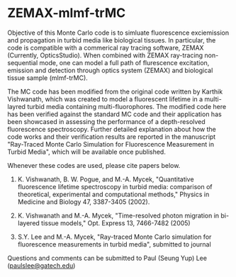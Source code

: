 # ZEMAX-mlmf-trMC

Objective of this Monte Carlo code is to simluate fluorescence exciemission and propagation in turbid media like biological tissues. In particular, the code is compatible with a commerical ray tracing software, ZEMAX (Currently, OpticsStudio). When combined with ZEMAX ray-tracing non-sequential mode, one can model a full path of flurescence excitation, emission and detection through optics system (ZEMAX) and biological tissue sample (mlmf-trMC). 

The MC code has been modified from the original code written by Karthik Vishwanath, which was created to model a fluorescent lifetime in a multi-layred turbid media containing multi-fluorophores. The modified code here has been verified against the standard MC code and their application has been showcased in assessing the performance of a depth-resolved fluorescence spectroscopy. Further detailed explanation about how the code works and their verification results are reported in the manuscript "Ray-Traced Monte Carlo Simulation for Fluorescence Measurement in Turbid Media", which will be available once published.    

Whenever these codes are used, please cite papers below. 

1. K. Vishwanath, B. W. Pogue, and M.-A. Mycek, "Quantitative fluorescence lifetime spectroscopy in turbid media: comparison of theoretical, experimental and computational methods," Physics in Medicine and Biology 47, 3387-3405 (2002).

2. K. Vishwanath and M.-A. Mycek, "Time-resolved photon migration in bi-layered tissue models," Opt. Express 13, 7466-7482 (2005)

3. S.Y. Lee and M.-A. Mycek, "Ray-traced Monte Carlo simulation for fluorescence measurements in turbid media", submitted to journal

Questions and comments can be submitted to Paul (Seung Yup) Lee (paulslee@gatech.edu) 
